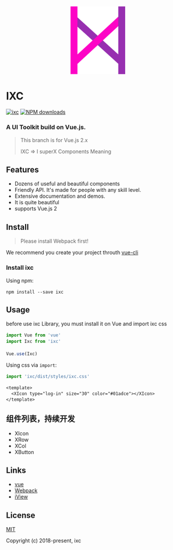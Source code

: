 <p align="center">
  <a>
    <img width="150" src="./assets/IXC.png">
  </a>
</p>

# IXC
[![ixc](https://img.shields.io/npm/v/ixc.svg?style=flat-square)](https://www.npmjs.com/package/ixc)
[![NPM downloads](https://img.shields.io/npm/dt/ixc.svg?style=flat-square)](https://npmjs.org/package/ixc)

### A UI Toolkit build on Vue.js.

> This branch is for Vue.js 2.x
>
> IXC => I superX Components Meaning

## Features

- Dozens of useful and beautiful components
- Friendly API. It's made for people with any skill level.
- Extensive documentation and demos.
- It is quite beautiful
- supports Vue.js 2

## Install

> Please install Webpack first!

We recommend you create your project throuth [vue-cli](https://github.com/vuejs/vue-cli)

### Install ixc

Using npm:
```
npm install --save ixc
```

## Usage

before use ixc Library, you must install it on Vue and import ixc css

```js
import Vue from 'vue'
import Ixc from 'ixc'

Vue.use(Ixc)
```

Using css via `import`:

```js
import 'ixc/dist/styles/ixc.css'
```

```vue
<template>
  <XIcon type="log-in" size="30" color="#01adce"></XIcon>
</template>
```

## 组件列表，持续开发

- XIcon
- XRow
- XCol
- XButton

## Links
- [vue](https://github.com/vuejs/vue)
- [Webpack](https://github.com/webpack/webpack)
- [iView](https://github.com/iview/iview)

## License
[MIT](http://opensource.org/licenses/MIT)

Copyright (c) 2018-present, ixc
